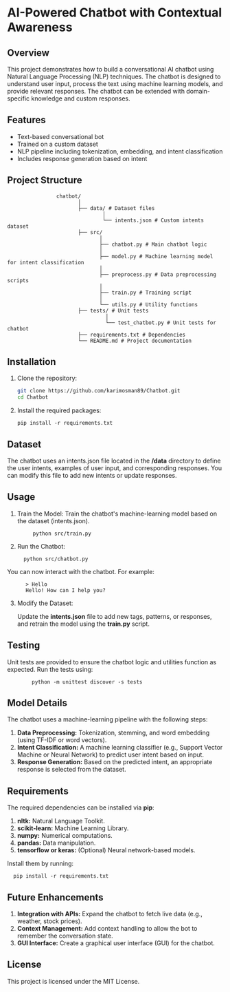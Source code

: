 # AI-Powered Chatbot with Contextual Awareness

## Overview
This project demonstrates how to build a conversational AI chatbot using Natural Language Processing (NLP) techniques. The chatbot is designed to understand user input, process the text using machine learning models, and provide relevant responses. The chatbot can be extended with domain-specific knowledge and custom responses.

## Features
- Text-based conversational bot
- Trained on a custom dataset
- NLP pipeline including tokenization, embedding, and intent classification
- Includes response generation based on intent

## Project Structure

                    chatbot/ 
                           │ 
                           ├── data/ # Dataset files 
                                   │ 
                                   └── intents.json # Custom intents dataset 
                           ├── src/ 
                                  │ 
                                  ├── chatbot.py # Main chatbot logic 
                                  │ 
                                  ├── model.py # Machine learning model for intent classification 
                                  │ 
                                  ├── preprocess.py # Data preprocessing scripts 
                                  │ 
                                  ├── train.py # Training script 
                                  │ 
                                  └── utils.py # Utility functions 
                           ├── tests/ # Unit tests 
                                    │ 
                                    └── test_chatbot.py # Unit tests for chatbot 
                           ├── requirements.txt # Dependencies 
                           └── README.md # Project documentation


## Installation

1. Clone the repository:
   ```bash
   git clone https://github.com/karimosman89/Chatbot.git
   cd Chatbot

2. Install the required packages:

       pip install -r requirements.txt

## Dataset

The chatbot uses an intents.json file located in the **/data** directory to define the user intents, examples of user input, and corresponding responses. You can modify this file to add new intents or update responses.


## Usage

1. Train the Model:
    Train the chatbot's machine-learning model based on the dataset (intents.json).

            python src/train.py


2. Run the Chatbot:

         python src/chatbot.py

You can now interact with the chatbot. For example:


          > Hello
          Hello! How can I help you?



3. Modify the Dataset:

      Update the **intents.json** file to add new tags, patterns, or responses, and retrain the model using the **train.py** script.


## Testing

Unit tests are provided to ensure the chatbot logic and utilities function as expected. Run the tests using:


            python -m unittest discover -s tests



## Model Details

The chatbot uses a machine-learning pipeline with the following steps:

1. **Data Preprocessing:** Tokenization, stemming, and word embedding (using TF-IDF or word vectors).
2. **Intent Classification:** A machine learning classifier (e.g., Support Vector Machine or Neural Network) to predict user intent based on input.
3. **Response Generation:** Based on the predicted intent, an appropriate response is selected from the dataset.

   
## Requirements

The required dependencies can be installed via **pip**:

1. **nltk:** Natural Language Toolkit.
2. **scikit-learn:** Machine Learning Library.
3. **numpy:** Numerical computations.
4. **pandas:** Data manipulation.
5. **tensorflow or keras:** (Optional) Neural network-based models.


Install them by running:


      pip install -r requirements.txt

     
## Future Enhancements

1. **Integration with APIs:** Expand the chatbot to fetch live data (e.g., weather, stock prices).
2. **Context Management:** Add context handling to allow the bot to remember the conversation state.
3. **GUI Interface:** Create a graphical user interface (GUI) for the chatbot.


## License

This project is licensed under the MIT License.

